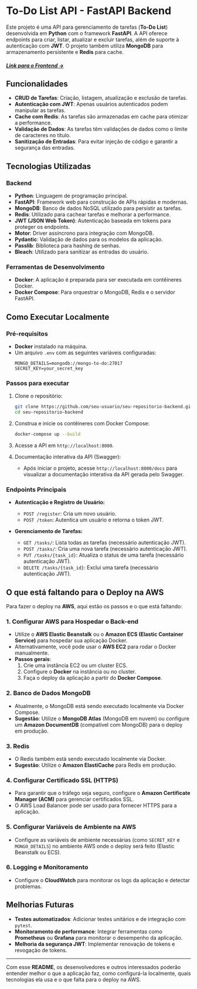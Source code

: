 # To-Do List API - FastAPI Backend

Este projeto é uma API para gerenciamento de tarefas (**To-Do List**) desenvolvida em **Python** com o framework **FastAPI**. A API oferece endpoints para criar, listar, atualizar e excluir tarefas, além de suporte à autenticação com **JWT**. O projeto também utiliza **MongoDB** para armazenamento persistente e **Redis** para cache.

##### [Link para o Frontend ->](https://github.com/iancdesponds/To-Do-App-FrontEnd)

## Funcionalidades

- **CRUD de Tarefas**: Criação, listagem, atualização e exclusão de tarefas.
- **Autenticação com JWT**: Apenas usuários autenticados podem manipular as tarefas.
- **Cache com Redis**: As tarefas são armazenadas em cache para otimizar a performance.
- **Validação de Dados**: As tarefas têm validações de dados como o limite de caracteres no título.
- **Sanitização de Entradas**: Para evitar injeção de código e garantir a segurança das entradas.

## Tecnologias Utilizadas

### Backend
- **Python**: Linguagem de programação principal.
- **FastAPI**: Framework web para construção de APIs rápidas e modernas.
- **MongoDB**: Banco de dados NoSQL utilizado para persistir as tarefas.
- **Redis**: Utilizado para cachear tarefas e melhorar a performance.
- **JWT (JSON Web Token)**: Autenticação baseada em tokens para proteger os endpoints.
- **Motor**: Driver assíncrono para integração com MongoDB.
- **Pydantic**: Validação de dados para os modelos da aplicação.
- **Passlib**: Biblioteca para hashing de senhas.
- **Bleach**: Utilizado para sanitizar as entradas do usuário.

### Ferramentas de Desenvolvimento
- **Docker**: A aplicação é preparada para ser executada em contêineres Docker.
- **Docker Compose**: Para orquestrar o MongoDB, Redis e o servidor FastAPI.

## Como Executar Localmente

### Pré-requisitos

- **Docker** instalado na máquina.
- Um arquivo `.env` com as seguintes variáveis configuradas:
  ```
  MONGO_DETAILS=mongodb://mongo-to-do:27017
  SECRET_KEY=your_secret_key
  ```

### Passos para executar

1. Clone o repositório:
   ```bash
   git clone https://github.com/seu-usuario/seu-repositorio-backend.git
   cd seu-repositorio-backend
   ```

2. Construa e inicie os contêineres com Docker Compose:
   ```bash
   docker-compose up --build
   ```

3. Acesse a API em `http://localhost:8000`.

4. Documentação interativa da API (Swagger):
   - Após iniciar o projeto, acesse `http://localhost:8000/docs` para visualizar a documentação interativa da API gerada pelo Swagger.

### Endpoints Principais

- **Autenticação e Registro de Usuário:**
  - `POST /register`: Cria um novo usuário.
  - `POST /token`: Autentica um usuário e retorna o token JWT.
  
- **Gerenciamento de Tarefas:**
  - `GET /tasks/`: Lista todas as tarefas (necessário autenticação JWT).
  - `POST /tasks/`: Cria uma nova tarefa (necessário autenticação JWT).
  - `PUT /tasks/{task_id}`: Atualiza o status de uma tarefa (necessário autenticação JWT).
  - `DELETE /tasks/{task_id}`: Exclui uma tarefa (necessário autenticação JWT).

## O que está faltando para o Deploy na AWS

Para fazer o deploy na **AWS**, aqui estão os passos e o que está faltando:

### 1. **Configurar AWS para Hospedar o Back-end**
   - Utilize o **AWS Elastic Beanstalk** ou o **Amazon ECS (Elastic Container Service)** para hospedar sua aplicação Docker.
   - Alternativamente, você pode usar o **AWS EC2** para rodar o Docker manualmente.
   - **Passos gerais**:
     1. Crie uma instância EC2 ou um cluster ECS.
     2. Configure o **Docker** na instância ou no cluster.
     3. Faça o deploy da aplicação a partir do **Docker Compose**.

### 2. **Banco de Dados MongoDB**
   - Atualmente, o MongoDB está sendo executado localmente via Docker Compose.
   - **Sugestão**: Utilize o **MongoDB Atlas** (MongoDB em nuvem) ou configure um **Amazon DocumentDB** (compatível com MongoDB) para o deploy em produção.

### 3. **Redis**
   - O Redis também está sendo executado localmente via Docker.
   - **Sugestão**: Utilize o **Amazon ElastiCache** para Redis em produção.

### 4. **Configurar Certificado SSL (HTTPS)**
   - Para garantir que o tráfego seja seguro, configure o **Amazon Certificate Manager (ACM)** para gerenciar certificados SSL.
   - O AWS Load Balancer pode ser usado para fornecer HTTPS para a aplicação.

### 5. **Configurar Variáveis de Ambiente na AWS**
   - Configure as variáveis de ambiente necessárias (como `SECRET_KEY` e `MONGO_DETAILS`) no ambiente AWS onde o deploy será feito (Elastic Beanstalk ou ECS).

### 6. **Logging e Monitoramento**
   - Configure o **CloudWatch** para monitorar os logs da aplicação e detectar problemas.

## Melhorias Futuras

- **Testes automatizados**: Adicionar testes unitários e de integração com `pytest`.
- **Monitoramento de performance**: Integrar ferramentas como **Prometheus** ou **Grafana** para monitorar o desempenho da aplicação.
- **Melhoria da segurança JWT**: Implementar renovação de tokens e revogação de tokens.

---

Com esse **README**, os desenvolvedores e outros interessados poderão entender melhor o que a aplicação faz, como configurá-la localmente, quais tecnologias ela usa e o que falta para o deploy na AWS.

